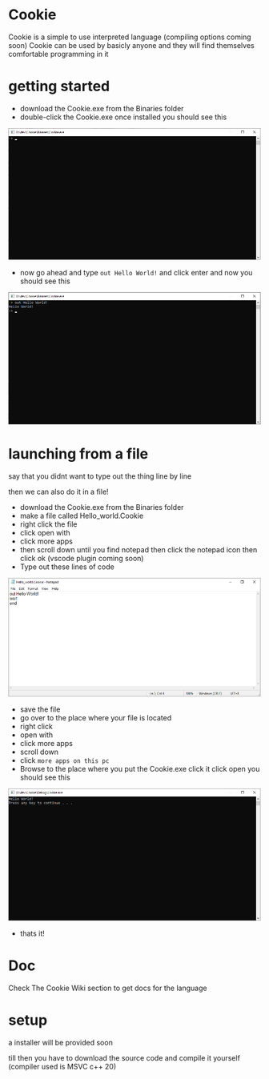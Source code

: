# Cookie

Cookie is a simple to use interpreted language (compiling options coming soon)
Cookie can be used by basicly anyone and they will find themselves comfortable programming in it



# getting started

* download the Cookie.exe from the Binaries folder
* double-click the Cookie.exe once installed you should see this

![Screenshot-1](https://github.com/Hydroroger/Cookie/blob/main/screenShots/Screenshot-1.png)

* now go ahead and type `out Hello World!` and click enter and now you should see this

![Screenshot-2](https://github.com/Hydroroger/Cookie/blob/main/screenShots/Screenshot-2.png)

# launching from a file

say that you didnt want to type out the thing line by line 

then we can also do it in a file!

* download the Cookie.exe from the Binaries folder
* make a file called Hello_world.Cookie
* right click the file
* click open with
* click more apps 
* then scroll down until you find notepad then click the notepad icon then click ok (vscode plugin coming soon)
* Type out these lines of code

![Screenshot-3](https://github.com/Hydroroger/Cookie/blob/main/screenShots/Screenshot-3.png)

* save the file
* go over to the place where your file is located
* right click
* open with
* click more apps
* scroll down 
* click `more apps on this pc`
* Browse to the place where you put the Cookie.exe click it click open you should see this

![Screenshot-4](https://github.com/Hydroroger/Cookie/blob/main/screenShots/Screenshot-4.png)

* thats it!


# Doc

Check The Cookie Wiki section to get docs for the language

# setup

a installer will be provided soon

till then you have to download the source code and compile it yourself (compiler used is MSVC c++ 20)
